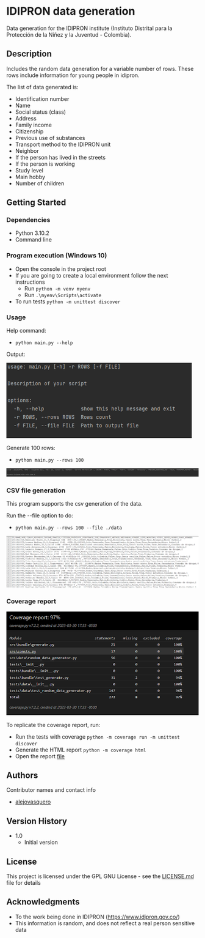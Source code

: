 # IDIPRON data generation
Data generation for the IDIPRON institute (Instituto Distrital para la Protección de la Niñez y la Juventud - Colombia).

## Description

Includes the random data generation for a variable number of rows. These rows include information for young people in idipron.

The list of data generated is:

* Identification number
* Name
* Social status (class)
* Address
* Family income
* Citizenship
* Previous use of substances
* Transport method to the IDIPRON unit
* Neighbor
* If the person has lived in the streets
* If the person is working
* Study level
* Main hobby
* Number of children

## Getting Started

### Dependencies

* Python 3.10.2
* Command line

### Program execution (Windows 10)

* Open the console in the project root
* If you are going to create a local environment follow the next instructions
  * Run ```python -m venv myenv```
  * Run ```.\myenv\Scripts\activate```
* To run tests ```python -m unittest discover```

### Usage

Help command:
* ```python main.py --help```

Output:

![img.png](img/help_command.png)

Generate 100 rows:
* ```python main.py --rows 100```

![img.png](img/run_image.png)

### CSV file generation

This program supports the csv generation of the data.

Run the --file option to do:

* ```python main.py --rows 100 --file ./data```

![img.png](img/csv_generation.png)

### Coverage report

![](img/coverage_report.PNG)

To replicate the coverage report, run:
* Run the tests with coverage ```python -m coverage run -m unittest discover```
* Generate the HTML report ```python -m coverage html```
* Open the report [file](htmlcov/index.html)

## Authors

Contributor names and contact info

- [alejovasquero](https://github.com/alejovasquero)

## Version History

* 1.0
    * Initial version

## License

This project is licensed under the GPL GNU License - see the [LICENSE.md](/LICENSE) file for details

## Acknowledgments

* To the work being done in IDIPRON (https://www.idipron.gov.co/) 
* This information is random, and does not reflect a real person sensitive data